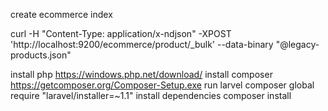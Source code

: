 create ecommerce index

 curl -H "Content-Type: application/x-ndjson" -XPOST 'http://localhost:9200/ecommerce/product/_bulk' --data-binary "@legacy-products.json"
 
 install php https://windows.php.net/download/
 install composer https://getcomposer.org/Composer-Setup.exe
 run larvel 
	composer global require "laravel/installer=~1.1"
 install dependencies
	composer install
	
 
